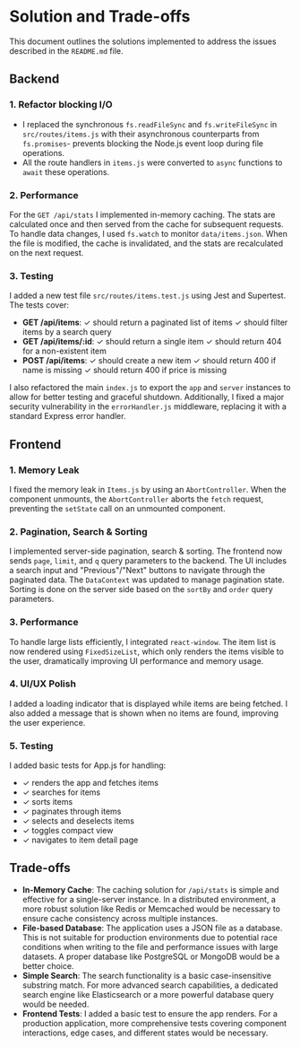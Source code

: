 # Solution and Trade-offs

This document outlines the solutions implemented to address the issues described in the `README.md` file.

## Backend

### 1. Refactor blocking I/O

- I replaced the synchronous `fs.readFileSync` and `fs.writeFileSync` in `src/routes/items.js` with their asynchronous counterparts from `fs.promises`- prevents blocking the Node.js event loop during file operations.
- All the route handlers in `items.js` were converted to `async` functions to `await` these operations.

### 2. Performance

For the `GET /api/stats` I implemented in-memory caching. The stats are calculated once and then served from the cache for subsequent requests. To handle data changes, I used `fs.watch` to monitor `data/items.json`. When the file is modified, the cache is invalidated, and the stats are recalculated on the next request.

### 3. Testing

I added a new test file `src/routes/items.test.js` using Jest and Supertest. The tests cover:
-   **GET /api/items**:
  ✓ should return a paginated list of items
  ✓ should filter items by a search query
-   **GET /api/items/:id**:
  ✓ should return a single item
  ✓ should return 404 for a non-existent item
-   **POST /api/items**:
  ✓ should create a new item
  ✓ should return 400 if name is missing
  ✓ should return 400 if price is missing

I also refactored the main `index.js` to export the `app` and `server` instances to allow for better testing and graceful shutdown. 
Additionally, I fixed a major security vulnerability in the `errorHandler.js` middleware, replacing it with a standard Express error handler.

## Frontend

### 1. Memory Leak

I fixed the memory leak in `Items.js` by using an `AbortController`. When the component unmounts, the `AbortController` aborts the `fetch` request, preventing the `setState` call on an unmounted component.

### 2. Pagination, Search & Sorting

I implemented server-side pagination, search & sorting. The frontend now sends `page`, `limit`, and `q` query parameters to the backend. The UI includes a search input and "Previous"/"Next" buttons to navigate through the paginated data. The `DataContext` was updated to manage pagination state. Sorting is done on the server side based on the `sortBy` and `order` query parameters.

### 3. Performance

To handle large lists efficiently, I integrated `react-window`. The item list is now rendered using `FixedSizeList`, which only renders the items visible to the user, dramatically improving UI performance and memory usage.

### 4. UI/UX Polish

I added a loading indicator that is displayed while items are being fetched. I also added a message that is shown when no items are found, improving the user experience.

### 5. Testing

I added basic tests for App.js for handling:
-   ✓ renders the app and fetches items
-   ✓ searches for items
-   ✓ sorts items
-   ✓ paginates through items
-   ✓ selects and deselects items
-   ✓ toggles compact view
-   ✓ navigates to item detail page

## Trade-offs

-   **In-Memory Cache**: The caching solution for `/api/stats` is simple and effective for a single-server instance. In a distributed environment, a more robust solution like Redis or Memcached would be necessary to ensure cache consistency across multiple instances.
-   **File-based Database**: The application uses a JSON file as a database. This is not suitable for production environments due to potential race conditions when writing to the file and performance issues with large datasets. A proper database like PostgreSQL or MongoDB would be a better choice.
-   **Simple Search**: The search functionality is a basic case-insensitive substring match. For more advanced search capabilities, a dedicated search engine like Elasticsearch or a more powerful database query would be needed.
-   **Frontend Tests**: I added a basic test to ensure the app renders. For a production application, more comprehensive tests covering component interactions, edge cases, and different states would be necessary.
